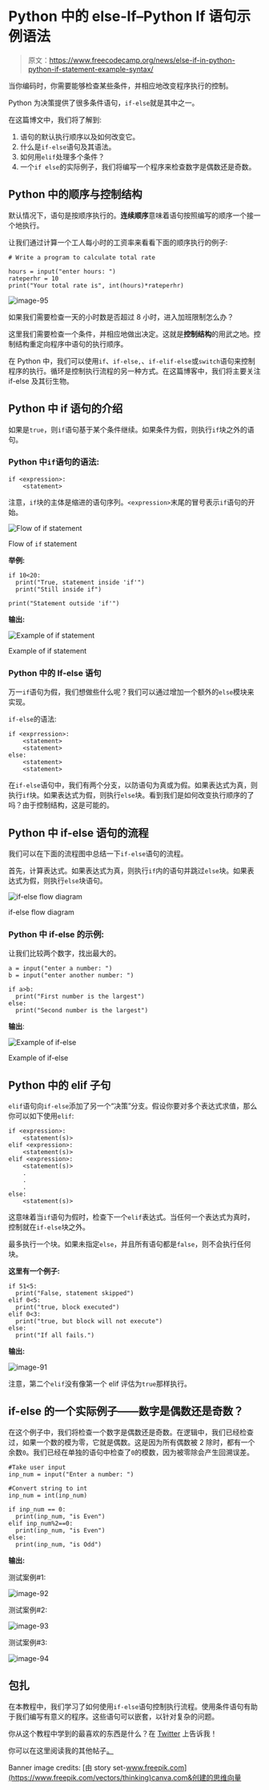 # Python 中的 else-If–Python If 语句示例语法

> 原文：<https://www.freecodecamp.org/news/else-if-in-python-python-if-statement-example-syntax/>

当你编码时，你需要能够检查某些条件，并相应地改变程序执行的控制。

Python 为决策提供了很多条件语句，`if-else`就是其中之一。

在这篇博文中，我们将了解到:

1.  语句的默认执行顺序以及如何改变它。
2.  什么是`if-else`语句及其语法。
3.  如何用`elif`处理多个条件？
4.  一个`if else`的实际例子，我们将编写一个程序来检查数字是偶数还是奇数。

## Python 中的顺序与控制结构

默认情况下，语句是按顺序执行的。**连续顺序**意味着语句按照编写的顺序一个接一个地执行。

让我们通过计算一个工人每小时的工资率来看看下面的顺序执行的例子:

```
# Write a program to calculate total rate

hours = input("enter hours: ")
rateperhr = 10
print("Your total rate is", int(hours)*rateperhr) 
```

![image-95](img/dab106bf753546ea78d05b52892f7bd3.png)

如果我们需要检查一天的小时数是否超过 8 小时，进入加班限制怎么办？

这里我们需要检查一个条件，并相应地做出决定。这就是**控制结构**的用武之地。控制结构重定向程序中语句的执行顺序。

在 Python 中，我们可以使用`if`、`if-else,`、`if-elif-else`或`switch`语句来控制程序的执行。循环是控制执行流程的另一种方式。在这篇博客中，我们将主要关注 if-else 及其衍生物。

## Python 中 if 语句的介绍

如果是`true`，则`if`语句基于某个条件继续。如果条件为假，则执行`if`块之外的语句。

### Python 中`if`语句的语法:

```
if <expression>:
    <statement>
```

注意，`if`块的主体是缩进的语句序列。`<expression>`末尾的冒号表示`if`语句的开始。

![Flow of if statement ](img/a89b5f45b61b1d94a534ce8b3dfe577d.png)

Flow of `if` statement 

**举例:**

```
if 10<20:
  print("True, statement inside 'if'")
  print("Still inside if")

print("Statement outside 'if'")
```

**输出:**

![Example of if statement](img/1e4b0aa6dd6dc12a69a6e7d50a1dcfb4.png)

Example of if statement

### Python 中的 If-else 语句

万一`if`语句为假，我们想做些什么呢？我们可以通过增加一个额外的`else`模块来实现。

`if-else`的语法:

```
if <exprression>:
    <statement>
    <statement>
else:
    <statement>
    <statement>
```

在`if-else`语句中，我们有两个分支，以防语句为真或为假。如果表达式为真，则执行`if`块。如果表达式为假，则执行`else`块。看到我们是如何改变执行顺序的了吗？由于控制结构，这是可能的。

## Python 中 if-else 语句的流程

我们可以在下面的流程图中总结一下`if-else`语句的流程。

首先，计算表达式。如果表达式为真，则执行`if`内的语句并跳过`else`块。如果表达式为假，则执行`else`块语句。

![if-else flow diagram](img/6678b7ec78980ed0c8c1f97593715c55.png)

if-else flow diagram

### Python 中 if-else 的示例:

让我们比较两个数字，找出最大的。

```
a = input("enter a number: ")
b = input("enter another number: ")

if a>b:
  print("First number is the largest")
else:
  print("Second number is the largest")
```

**输出**:

![Example of if-else](img/f00268ce4b28fe536adc66f8c5f00997.png)

Example of if-else

## Python 中的 elif 子句

`elif`语句向`if-else`添加了另一个“决策”分支。假设你要对多个表达式求值，那么你可以如下使用`elif`:

```
if <expression>:
    <statement(s)>
elif <expression>:
    <statement(s)>
elif <expression>:
    <statement(s)>
    .
    .
    .
else:
    <statement(s)> 
```

这意味着当`if`语句为假时，检查下一个`elif`表达式。当任何一个表达式为真时，控制就在`if-else`块之外。

最多执行一个块。如果未指定`else`，并且所有语句都是`false`，则不会执行任何块。

**这里有一个例子:**

```
if 51<5:
  print("False, statement skipped")
elif 0<5:
  print("true, block executed")
elif 0<3:
  print("true, but block will not execute")
else:
  print("If all fails.")
```

**输出:**

![image-91](img/3ea8a98f603d3dfa0d90283edb7340e4.png)

注意，第二个`elif`没有像第一个 elif 评估为`true`那样执行。

## if-else 的一个实际例子——数字是偶数还是奇数？

在这个例子中，我们将检查一个数字是偶数还是奇数。在逻辑中，我们已经检查过，如果一个数的模为零，它就是偶数。这是因为所有偶数被 2 除时，都有一个余数`0`。我们已经在单独的语句中检查了`0`的模数，因为被零除会产生回溯误差。

```
#Take user input
inp_num = input("Enter a number: ")

#Convert string to int
inp_num = int(inp_num)

if inp_num == 0:
  print(inp_num, "is Even")
elif inp_num%2==0:
  print(inp_num, "is Even")
else:
  print(inp_num, "is Odd")
```

**输出:**

测试案例#1:

![image-92](img/ce1d24e4f7bf9ff35f334d278ce7d13f.png)

测试案例#2:

![image-93](img/53a8fb42707723c357aacdc99d5d1036.png)

测试案例#3:

![image-94](img/59108727981d1ba7ead19c47d8c793b5.png)

## 包扎

在本教程中，我们学习了如何使用`if-else`语句控制执行流程。使用条件语句有助于我们编写有意义的程序。这些语句可以嵌套，以针对复杂的问题。

你从这个教程中学到的最喜欢的东西是什么？在 [Twitter](https://twitter.com/hira_zaira) 上告诉我！

你可以在这里阅读我的其他帖子[。](https://www.freecodecamp.org/news/author/zaira/)

Banner image credits: [由 story set-www.freepik.com](https://www.freepik.com/vectors/thinking)canva.com&创建的思维向量